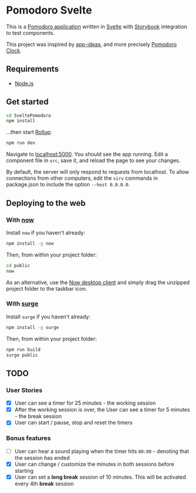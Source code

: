 # Pomodoro Svelte

This is a [Pomodoro application](https://en.wikipedia.org/wiki/Pomodoro_Technique) written in [Svelte](https://svelte.dev) with [Storybook](https://storybook.js.org/) integration to test components.

This project was inspired by [app-ideas](https://github.com/florinpop17/app-ideas), and more precisely [Pomodoro Clock](https://github.com/florinpop17/app-ideas/blob/master/Projects/Pomodoro-Clock.md).

## Requirements
* [Node.js](https://nodejs.org)

## Get started

```bash
cd SveltePomodoro
npm install
```

...then start [Rollup](https://rollupjs.org):

```bash
npm run dev
```

Navigate to [localhost:5000](http://localhost:5000). You should see the app running. Edit a component file in `src`, save it, and reload the page to see your changes.

By default, the server will only respond to requests from localhost. To allow connections from other computers, edit the `sirv` commands in package.json to include the option `--host 0.0.0.0`.


## Deploying to the web

### With [now](https://zeit.co/now)

Install `now` if you haven't already:

```bash
npm install -g now
```

Then, from within your project folder:

```bash
cd public
now
```

As an alternative, use the [Now desktop client](https://zeit.co/download) and simply drag the unzipped project folder to the taskbar icon.

### With [surge](https://surge.sh/)

Install `surge` if you haven't already:

```bash
npm install -g surge
```

Then, from within your project folder:

```bash
npm run build
surge public
```

## TODO

### User Stories
* [x] User can see a timer for 25 minutes - the working session
* [x] After the working session is over, the User can see a timer for 5 minutes - the break session
* [x] User can start / pause, stop and reset the timers

### Bonus features
* [ ] User can hear a sound playing when the timer hits `00:00` - denoting that the session has ended
* [x] User can change / customize the minutes in both sessions before starting
* [x] User can set a **long break** session of 10 minutes. This will be activated every 4th **break** session
